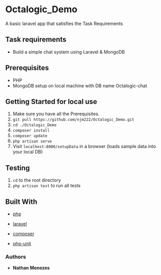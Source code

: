 # Octalogic_Demo

A basic laravel app that satisfies the Task Requirements

## Task requirements

* Build a simple chat system using Laravel & MongoDB 

## Prerequisites

* PHP
* MongoDB setup on local machine with DB name Octalogic-chat

## Getting Started for local use

1.  Make sure you have all the Prerequisites.
2.  `git pull https://github.com/njm222/Octalogic_Demo.git`
3.  `cd ./Octalogic_Demo`
4.  `composer install`
5.  `composer update`
6.  `php artisan serve`
7.  Visit `localhost:8000/setupData` in a browser (loads sample data into your local DB)

## Testing

1.  `cd` to the root directory
2.  `php artisan test` to run all tests


## Built With

* [php](https://www.php.net/)

* [laravel](https://laravel.com/) 

* [composer](https://getcomposer.org/)

* [php-unit](https://phpunit.de/)


### Authors

* **Nathan Menezes**

